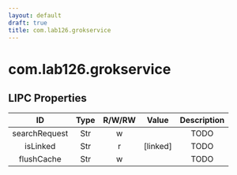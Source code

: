 ```yaml
---
layout: default
draft: true
title: com.lab126.grokservice
---
```


# com.lab126.grokservice

## LIPC Properties

| ID            | Type | R/W/RW | Value    | Description |
|:-------------:|:----:|:------:|:--------:|:-----------:|
| searchRequest | Str  | w      |          | TODO        |
| isLinked      | Str  | r      | [linked] | TODO        |
| flushCache    | Str  | w      |          | TODO        |